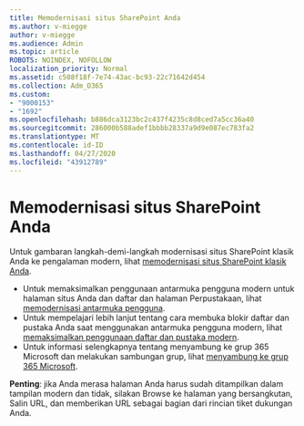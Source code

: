 ```yaml
---
title: Memodernisasi situs SharePoint Anda
ms.author: v-miegge
author: v-miegge
ms.audience: Admin
ms.topic: article
ROBOTS: NOINDEX, NOFOLLOW
localization_priority: Normal
ms.assetid: c508f18f-7e74-43ac-bc93-22c71642d454
ms.collection: Adm_O365
ms.custom:
- "9000153"
- "1692"
ms.openlocfilehash: b886dca3123bc2c437f4235c8d8ced7a5cc36a40
ms.sourcegitcommit: 286000b588adef1bbbb28337a9d9e087ec783fa2
ms.translationtype: MT
ms.contentlocale: id-ID
ms.lasthandoff: 04/27/2020
ms.locfileid: "43912789"
---
```

# <a name="modernize-your-sharepoint-sites"></a>Memodernisasi situs SharePoint Anda

Untuk gambaran langkah-demi-langkah modernisasi situs SharePoint klasik Anda ke pengalaman modern, lihat [memodernisasi situs SharePoint klasik Anda](https://docs.microsoft.com/sharepoint/dev/transform/modernize-classic-sites).

* Untuk memaksimalkan penggunaan antarmuka pengguna modern untuk halaman situs Anda dan daftar dan halaman Perpustakaan, lihat [memodernisasi antarmuka pengguna](https://docs.microsoft.com/sharepoint/dev/transform/modernize-userinterface).
* Untuk mempelajari lebih lanjut tentang cara membuka blokir daftar dan pustaka Anda saat menggunakan antarmuka pengguna modern, lihat [memaksimalkan penggunaan daftar dan pustaka modern](https://docs.microsoft.com/sharepoint/dev/transform/modernize-userinterface-lists-and-libraries).
* Untuk informasi selengkapnya tentang menyambung ke grup 365 Microsoft dan melakukan sambungan grup, lihat [menyambung ke grup 365 Microsoft](https://docs.microsoft.com/sharepoint/dev/transform/modernize-connect-to-office365-group).

**Penting**: jika Anda merasa halaman Anda harus sudah ditampilkan dalam tampilan modern dan tidak, silakan Browse ke halaman yang bersangkutan, Salin URL, dan memberikan URL sebagai bagian dari rincian tiket dukungan Anda.
